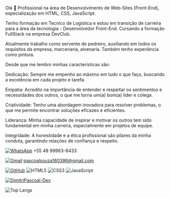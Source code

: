 Olá 👋
Profissional na área de Desenvolvimento de Web-Sites (Front-End), especialização em HTML, CSS, JavaScript.

Tenho formação em Tecnico de Logística e estou em transição de carreira para a área da tecnologia - Desenvolvedor Front-End. Cursando a formação FullStack na empresa DevClub.

Atualmente trabalho como servente de pedreiro, auxiliando em todos os requisitos da empresa, marcenaria, alvenaria. Também tenho experiência como pintura.

Desde que me lembro minhas características são:

Dedicação: Sempre me empenho ao máximo em tudo o que faço, buscando a excelência em cada projeto e tarefa.

Empatia: Acredito na importância de entender e respeitar os sentimentos e necessidades dos outros, o que me torna um(a) bom(a) líder e colega.

Criatividade: Tenho uma abordagem inovadora para resolver problemas, o que me permite encontrar soluções eficazes e eficientes.

Liderança: Minha capacidade de inspirar e motivar os outros tem sido fundamental em minha carreira, especialmente em projetos de equipe.

Integridade: A honestidade e a ética profissional são pilares da minha conduta, garantindo relações de confiança e respeito.

[![WhatsApp](https://img.shields.io/badge/WhatsApp-25D366?style=for-the-badge&logo=whatsapp&logoColor=white)](https://wa.me/DDI+DDD+SEU_NUMERO_WHATSAPP) +55 48 99963-8433

[![Gmail](https://img.shields.io/badge/Gmail-333333?style=for-the-badge&logo=gmail&logoColor=red)](mailto:SEUGMAIL) pascoalsouza160396@gmail.com

[![GitHub](https://img.shields.io/badge/GitHub-100000?style=for-the-badge&logo=github&logoColor=white)](https://github.com/SEUUSERNAME) ![HTML5](https://img.shields.io/badge/HTML5-E34F26?style=for-the-badge&logo=html5&logoColor=white) ![CSS3](https://img.shields.io/badge/CSS3-1572B6?style=for-the-badge&logo=css3&logoColor=white) ![JavaScript](https://img.shields.io/badge/JavaScript-F7DF1E?style=for-the-badge&logo=javascript&logoColor=black)

[![DimitriPascoal-Dev](https://github-readme-stats.vercel.app/api?username=DimitriPascoal-Dev)](https://github.com/anuraghazra/github-readme-stats) 

![Top Langs](https://github-readme-stats.vercel.app/api/top-langs/?username=DimitriPascoal-Dev&hide_progress=true)




